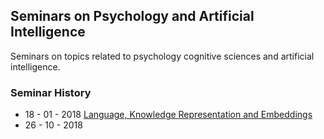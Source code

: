 ## Seminars on Psychology and Artificial Intelligence

Seminars on topics related to psychology cognitive sciences and artificial intelligence. 

### Seminar History

+ 18 - 01 - 2018 [Language, Knowledge Representation and Embeddings](seminars/seminar_18_01_2018.md)
+ 26 - 10 - 2018

